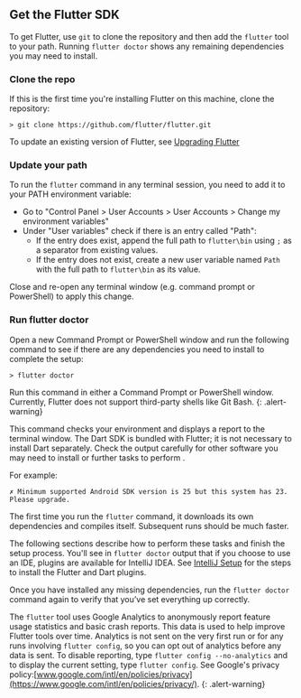 ## Get the Flutter SDK

To get Flutter, use `git` to clone the repository and then add the `flutter` tool to your path.
Running `flutter doctor` shows any remaining dependencies you may need to install.

### Clone the repo

If this is the first time you're installing Flutter on this machine, clone the
repository:

```
> git clone https://github.com/flutter/flutter.git
```

To update an existing version of Flutter, see [Upgrading Flutter](/upgrading/)

### Update your path

To run the `flutter` command in any terminal session, you need to add it to your PATH environment variable:

* Go to "Control Panel > User Accounts > User Accounts > Change my environment variables"
* Under "User variables" check if there is an entry called "Path":
    * If the entry does exist, append the full path to `flutter\bin` using `;` as a separator from existing values.
    * If the entry does not exist, create a new user variable named `Path` with the full path to `flutter\bin` as its value.

Close and re-open any terminal window (e.g. command prompt or PowerShell) to apply this change.

### Run flutter doctor

Open a new Command Prompt or PowerShell window and run the following command to
see if there  are any dependencies you need to install to complete the setup:

```
> flutter doctor
```

Run this command in either a Command Prompt or PowerShell window. Currently, Flutter does
not support third-party shells like Git Bash.
{: .alert-warning}

This command checks your environment and displays a report to the terminal window.
The Dart SDK is bundled with Flutter; it is not necessary to install Dart separately.
Check the output carefully for other software you may need to install or further 
tasks to perform .

For example:
```
✗ Minimum supported Android SDK version is 25 but this system has 23. Please upgrade.
```

The first time you run the `flutter` command, it downloads its own dependencies and compiles
itself. Subsequent runs should be much faster.

The following sections describe how to perform these tasks and finish the setup process.
You'll see in `flutter doctor` output that if you choose to use an IDE, plugins
are available for IntelliJ IDEA. See [IntelliJ Setup](/intellij-setup/)
for the steps to install the Flutter and Dart plugins.

Once you have installed any missing dependencies, run the `flutter doctor` command again to
verify that you’ve set everything up correctly.

The `flutter` tool uses Google Analytics to anonymously report feature usage statistics
and basic crash reports. This data is used to help improve Flutter tools over time.
Analytics is not sent on the very first run or for any runs involving `flutter config`,
so you can opt out of analytics before any data is sent. To disable reporting, 
type `flutter config --no-analytics` and to display the current setting, type 
`flutter config`. See Google's privacy policy:[www.google.com/intl/en/policies/privacy](https://www.google.com/intl/en/policies/privacy/).
{: .alert-warning}
